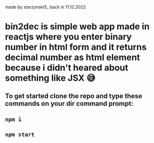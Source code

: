 made by starzynski5_ back in 11.12.2022
# bin2dec is simple web app made in reactjs where you enter binary number in html form and it returns decimal number as html element because i didn't heared about something like JSX 😅

## To get started clone the repo and type these commands on your dir command prompt:
## `npm i`
## `npm start`
